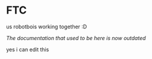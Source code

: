 # FTC
us robotbois working together :D
  
*The documentation that used to be here is now outdated*

yes i can edit this
